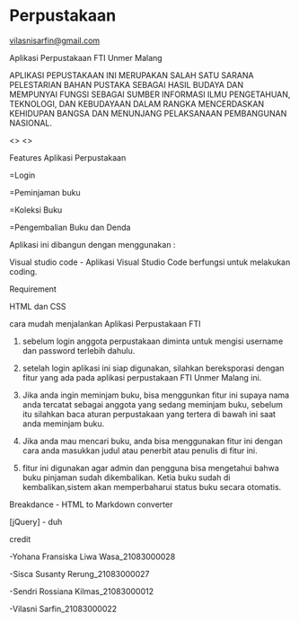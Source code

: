 # Perpustakaan
vilasnisarfin@gmail.com

Aplikasi Perpustakaan FTI Unmer Malang

APLIKASI PEPUSTAKAAN INI MERUPAKAN SALAH SATU SARANA PELESTARIAN BAHAN PUSTAKA SEBAGAI HASIL
BUDAYA DAN MEMPUNYAI FUNGSI SEBAGAI SUMBER INFORMASI ILMU PENGETAHUAN, TEKNOLOGI, DAN KEBUDAYAAN
DALAM RANGKA MENCERDASKAN KEHIDUPAN BANGSA DAN MENUNJANG PELAKSANAAN PEMBANGUNAN NASIONAL. 

<<SSUUBBJJEECCTT>> <<SSTTAATTUUSS>>

Features Aplikasi Perpustakaan

=Login

=Peminjaman buku

=Koleksi Buku

=Pengembalian Buku dan Denda

Aplikasi ini dibangun dengan menggunakan :

Visual studio code - Aplikasi Visual Studio Code berfungsi untuk melakukan
coding.

Requirement

HTML dan CSS

cara mudah menjalankan Aplikasi Perpustakaan FTI
1. sebelum login anggota perpustakaan diminta untuk mengisi username dan password terlebih dahulu.
   
3. setelah login aplikasi ini siap digunakan, silahkan bereksporasi dengan fitur yang ada pada aplikasi perpustakaan FTI Unmer Malang ini.
4. Jika anda ingin meminjam buku, bisa menggunkan fitur ini supaya nama anda tercatat sebagai anggota yang sedang meminjam buku, sebelum itu silahkan baca aturan perpustakaan yang tertera di bawah ini saat anda meminjam buku.
5. Jika anda mau mencari buku, anda bisa menggunakan fitur ini dengan cara anda masukkan judul atau penerbit atau penulis di fitur ini.
6. fitur ini digunakan agar admin dan pengguna bisa mengetahui bahwa buku pinjaman sudah dikembalikan. Ketia buku sudah di kembalikan,sistem akan memperbaharui status buku secara otomatis.
   
Breakdance - HTML to Markdown converter

[jQuery] - duh

credit

-Yohana Fransiska Liwa Wasa_21083000028

-Sisca Susanty Rerung_21083000027

-Sendri Rossiana Kilmas_21083000012

-Vilasni Sarfin_21083000022
